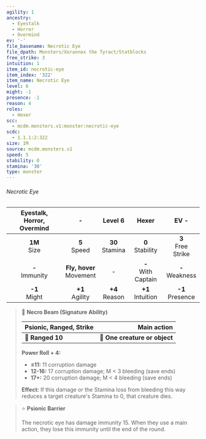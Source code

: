 ```yaml
---
agility: 1
ancestry:
  - Eyestalk
  - Horror
  - Overmind
ev: '-'
file_basename: Necrotic Eye
file_dpath: Monsters/Xorannox the Tyract/Statblocks
free_strike: 3
intuition: 1
item_id: necrotic-eye
item_index: '322'
item_name: Necrotic Eye
level: 6
might: -1
presence: -1
reason: 4
roles:
  - Hexer
scc:
  - mcdm.monsters.v1:monster:necrotic-eye
scdc:
  - 1.1.1:2:322
size: 1M
source: mcdm.monsters.v1
speed: 5
stability: 0
stamina: '30'
type: monster
---
```


###### Necrotic Eye

| Eyestalk, Horror, Overmind |              -               |       Level 6       |          Hexer          |          EV -          |
| :------------------------: | :--------------------------: | :-----------------: | :---------------------: | :--------------------: |
|      **1M**<br/> Size      |       **5**<br/> Speed       | **30**<br/> Stamina |  **0**<br/> Stability   | **3**<br/> Free Strike |
|    **-**<br/> Immunity     | **Fly, hover**<br/> Movement |          -          | **-**<br/> With Captain |  **-**<br/> Weakness   |
|     **-1**<br/> Might      |     **+1**<br/> Agility      | **+4**<br/> Reason  |  **+1**<br/> Intuition  |  **-1**<br/> Presence  |

<!-- -->
> 🏹 **Necro Beam (Signature Ability)**
>
> | **Psionic, Ranged, Strike** |               **Main action** |
> | --------------------------- | ----------------------------: |
> | **📏 Ranged 10**            | **🎯 One creature or object** |
>
> **Power Roll + 4:**
>
> - **≤11:** 11 corruption damage
> - **12-16:** 17 corruption damage; M < 3 bleeding (save ends)
> - **17+:** 20 corruption damage; M < 4 bleeding (save ends)
>
> **Effect:** If this damage or the Stamina loss from bleeding this way reduces a target creature's Stamina to 0, that creature dies.

<!-- -->
> ⭐️ **Psionic Barrier**
>
> The necrotic eye has damage immunity 15. When they use a main action, they lose this immunity until the end of the round.
